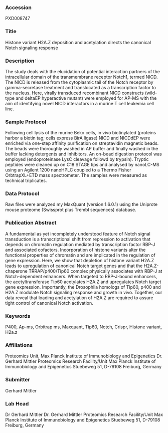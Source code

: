 ### Accession
PXD008747

### Title
Histone variant H2A.Z deposition and acetylation directs the canonical Notch signaling response

### Description
The study deals with the elucidation of potential interaction partners of the intracellular domain of the transmembrane receptor Notch1, termed NICD. The NICD is released from the cytoplasmic tail of the Notch receptor by gamma-secretase treatment and translocated as a transcription factor to the nucleus. Here, virally transduced recombinant NICD constructs (wild-type and deltaEP hyperactive mutant) were employed for AP-MS with the aim of identifying novel NICD interactors in a murine T cell leukemia cell line.

### Sample Protocol
Following cell lysis of the murine Beko cells, in vivo biotinylated (proteins harbor a biotin tag; cells express BirA ligase) NICD and NICDdEP were enriched via one-step affinity purification on streptavidin magnetic beads. The beads were thoroughly washed in AP buffer and finally washed in the buffer lacking detergents and inhibitors. An on-bead digestion protocol was employed (endoproteinase LysC cleavage followd by trypsin). Tryptic peptides were cleaned up on C18 STAGE tips and analysed by nanoLC-MS using an Agilent 1200 nanoHPLC coupled to a Thermo Fisher OrbtrapXL+ETD mass spectrometer. The samples were measured as technical triplicates.

### Data Protocol
Raw files were analyzed my MaxQuant (version 1.6.0.1) using the Uniprote mouse proteome (Swissprot plus Trembl sequences) database.

### Publication Abstract
A fundamental as yet incompletely understood feature of Notch signal transduction is a transcriptional shift from repression to activation that depends on chromatin regulation mediated by transcription factor RBP-J and associated cofactors. Incorporation of histone variants alter the functional properties of chromatin and are implicated in the regulation of gene expression. Here, we show that depletion of histone variant H2A.Z leads to upregulation of canonical Notch target genes and that the H2A.Z-chaperone TRRAP/p400/Tip60 complex physically associates with RBP-J at Notch-dependent enhancers. When targeted to RBP-J-bound enhancers, the acetyltransferase Tip60 acetylates H2A.Z and upregulates Notch target gene expression. Importantly, the Drosophila homologs of Tip60, p400 and H2A.Z modulate Notch signaling response and growth in vivo. Together, our data reveal that loading and acetylation of H2A.Z are required to assure tight control of canonical Notch activation.

### Keywords
P400, Ap-ms, Orbitrap ms, Maxquant, Tip60, Notch, Crispr, Histone variant, H2a.z

### Affiliations
Proteomics Unit, Max Planck Institute of Immunobiology and Epigenetics
Dr. Gerhard Mittler Proteomics Research Facility/Unit Max Planck Institute of Immunobiology and Epigenetics Stuebeweg 51, D-79108 Freiburg, Germany

### Submitter
Gerhard Mittler

### Lab Head
Dr Gerhard Mittler
Dr. Gerhard Mittler Proteomics Research Facility/Unit Max Planck Institute of Immunobiology and Epigenetics Stuebeweg 51, D-79108 Freiburg, Germany


